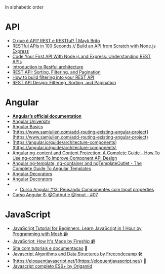In alphabetic order

# API
- [O que é API? REST e RESTful? | Mayk Brito](https://youtu.be/ghTrp1x_1As)
- [RESTful APIs in 100 Seconds // Build an API from Scratch with Node.js Express](https://youtu.be/-MTSQjw5DrM)
- [Code Your First API With Node.js and Express: Understanding REST APIs](https://code.tutsplus.com/tutorials/code-your-first-api-with-nodejs-and-express-understanding-rest-apis--cms-31697) 
- [Introduction to Restful architecture](https://www.educba.com/restful-architecture/)
- [REST API: Sorting, Filtering, and Pagination](https://www.taniarascia.com/rest-api-sorting-filtering-pagination/#pagination)
- [How to build filtering into your REST API](https://simonplend.com/how-to-build-filtering-into-your-rest-api/)
- [REST API Design: Filtering, Sorting, and Pagination](https://www.moesif.com/blog/technical/api-design/REST-API-Design-Filtering-Sorting-and-Pagination/)


# Angular
- [**Angular’s official documentation**](https://angular.io/docs) 
- [Angular University](https://angular-university.io/)
- [Angular Basics](https://egghead.io/courses/angular-basics-888f) 
- [https://www.samjulien.com/add-routing-existing-angular-project](https://www.samjulien.com/add-routing-existing-angular-project)
- [https://angular.io/guide/architecture-components](https://angular.io/guide/architecture-components)
- [Angular ng-content and Content Projection: A Complete Guide - How To Use ng-content To Improve Component API Design](https://blog.angular-university.io/angular-ng-content/) 
- [Angular ng-template, ng-container and ngTemplateOutlet - The Complete Guide To Angular Templates](https://blog.angular-university.io/angular-ng-template-ng-container-ngtemplateoutlet/) 
- [Angular Decorators](https://www.tektutorialshub.com/angular/angular-decorators/) 
- [Angular Decorators](https://www.javatpoint.com/angular-decorators) 
- - [Curso Angular #13: Reusando Componentes com Input properties](https://youtu.be/G2cBpYZ0fzk)
- [Curso Angular 8: @Output e @Input - #07](https://www.youtube.com/watch?v=lkwd9DA8RwU) 

# JavaScript
- [JavaScript Tutorial for Beginners: Learn JavaScript in 1 Hour by Programming with Mosh 📹](https://www.youtube.com/watch?v=W6NZfCO5SIk) 
- [JavaScript: How It's Made by Fireship 📹](https://www.youtube.com/watch?v=FSs_JYwnAdI) 
- [Site com tutoriais e documentacao](https://javascript.info/) 📄
- [Javascript Algorithms and Data Structures by Freecodecamp 🛠️](https://www.freecodecamp.org/learn/javascript-algorithms-and-data-structures/) 
- [https://eloquentjavascript.net/](https://eloquentjavascript.net/) 📗
- [Javascript completo ES6+ by Origamid](https://www.origamid.com/slide/javascript-completo-es6/#/0101-javascript-completo-es6/1) 